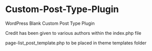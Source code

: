 # Custom-Post-Type-Plugin
WordPress Blank Custom Post Type Plugin

Credit has been given to various authors within the index.php file

page-list_post_template.php to be placed in theme templates folder
